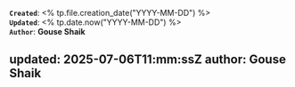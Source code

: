 **`Created`**: <% tp.file.creation_date("YYYY-MM-DD") %>  
**`Updated`**: <% tp.date.now("YYYY-MM-DD") %>  
**`Author`**: **Gouse Shaik**

updated: 2025-07-06T11:mm:ssZ
author: Gouse Shaik
---
